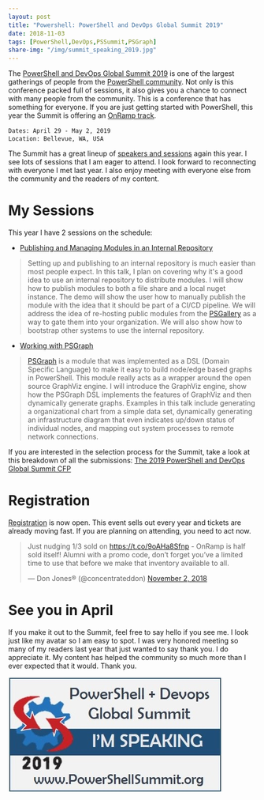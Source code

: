 ```yaml
---
layout: post
title: "Powershell: PowerShell and DevOps Global Summit 2019"
date: 2018-11-03
tags: [PowerShell,DevOps,PSSummit,PSGraph]
share-img: "/img/summit_speaking_2019.jpg"
---
```


The [PowerShell and DevOps Global Summit 2019](https://powershell.org/summit) is one of the largest gatherings of people from the [PowerShell community](https://twitter.com/hashtag/PSHSummit?src=hash&lang=en). Not only is this conference packed full of sessions, it also gives you a chance to connect with many people from the community. This is a conference that has something for everyone.<!--more--> If you are just getting started with PowerShell, this year the Summit is offering an [OnRamp track](https://powershell.org/summit/summit-onramp/).

    Dates: April 29 - May 2, 2019
    Location: Bellevue, WA, USA

The Summit has a great lineup of [speakers and sessions](https://app.socio.events/MjQ4Nw/Speakers/14446) again this year. I see lots of sessions that I am eager to attend. I look forward to reconnecting with everyone I met last year. I also enjoy meeting with everyone else from the community and the readers of my content.

# My Sessions

This year I have 2 sessions on the schedule:

* [Publishing and Managing Modules in an Internal Repository](https://app.socio.events/MjQ4Nw/agenda/14445/session/61498)

> Setting up and publishing to an internal repository is much easier than most people expect. In this talk, I plan on covering why it's a good idea to use an internal repository to distribute modules. I will show how to publish modules to both a file share and a local nuget instance. The demo will show the user how to manually publish the module with the idea that it should be part of a CI/CD pipeline. We will address the idea of re-hosting public modules from the [PSGallery](https://www.powershellgallery.com/) as a way to gate them into your organization. We will also show how to bootstrap other systems to use the internal repository.

* [Working with PSGraph](https://app.socio.events/MjQ4Nw/agenda/14445/session/61481)

> [PSGraph](/2017-01-30-Powershell-PSGraph/?utm_source=blog&utm_medium=blog&utm_content=summi2019) is a module that was implemented as a DSL (Domain Specific Language) to make it easy to build node/edge based graphs in PowerShell. This module really acts as a wrapper around the open source GraphViz engine. I will introduce the GraphViz engine, show how the PSGraph DSL implements the features of GraphViz and then dynamically generate graphs. Examples in this talk include generating a organizational chart from a simple data set, dynamically generating an infrastructure diagram that even indicates up/down status of individual nodes, and mapping out system processes to remote network connections.

If you are interested in the selection process for the Summit, take a look at this breakdown of all the submissions: [The 2019 PowerShell and DevOps Global Summit CFP](http://ramblingcookiemonster.github.io/Summit-CFP/)

# Registration

[Registration](https://www.eventbrite.com/e/powershell-devops-global-summit-2019-registration-45182308501) is now open. This event sells out every year and tickets are already moving fast. If you are planning on attending, you need to act now.

<blockquote class="twitter-tweet" data-lang="en"><p lang="en" dir="ltr">Just nudging 1/3 sold on <a href="https://t.co/9oAHa8Sfnp">https://t.co/9oAHa8Sfnp</a> - OnRamp is half sold itself! Alumni with a promo code, don’t forget you’ve a limited time to use that before we make that inventory available to all.</p>&mdash; Don Jones® (@concentrateddon) <a href="https://twitter.com/concentrateddon/status/1058428841771843584?ref_src=twsrc%5Etfw">November 2, 2018</a></blockquote>
<script async src="https://platform.twitter.com/widgets.js" charset="utf-8"></script>

# See you in April

If you make it out to the Summit, feel free to say hello if you see me. I look just like my avatar so I am easy to spot. I was very honored meeting so many of my readers last year that just wanted to say thank you. I do appreciate it. My content has helped the community so much more than I ever expected that it would. Thank you.

![I'm speaking at the Summit](/img/summit_speaking_2019.jpg)
